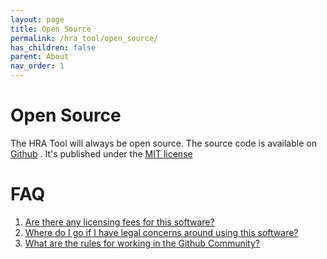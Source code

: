 ```yaml
---
layout: page
title: Open Source
permalink: /hra_tool/open_source/
has_children: false
parent: About
nav_order: 1
---
```



# Open Source

The HRA Tool will always be open source.  The source code is available on [Github](https://github.com/ideacrew/hra_calculator/) .  It's published under the [MIT license](https://github.com/ideacrew/hra_calculator/blob/master/LICENSE)

# FAQ

1. [Are there any licensing fees for this software?](https://github.com/ideacrew/hra_calculator/blob/master/LICENSE) 
2. [Where do I go if I have legal concerns around using this software?](https://opensource.guide/legal/)
3. [What are the rules for working in the Github Community?](https://help.github.com/en/articles/github-community-guidelines)

